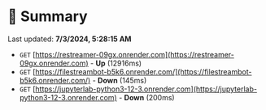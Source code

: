 # 📖 Summary
Last updated: **7/3/2024, 5:28:15 AM**

- `GET` [https://restreamer-09gx.onrender.com](https://restreamer-09gx.onrender.com) - **Up** (12916ms)
- `GET` [https://filestreambot-b5k6.onrender.com/](https://filestreambot-b5k6.onrender.com/) - **Down** (145ms)
- `GET` [https://jupyterlab-python3-12-3.onrender.com](https://jupyterlab-python3-12-3.onrender.com) - **Down** (200ms)
